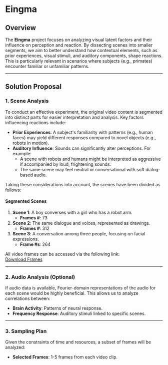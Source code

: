 # Eingma

## Overview

The **Eingma** project focuses on analyzing visual latent factors and their influence on perception and reaction. By dissecting scenes into smaller segments, we aim to better understand how contextual elements, such as prior experiences, visual stimuli, and auditory components, shape reactions. This is particularly relevant in scenarios where subjects (e.g., primates) encounter familiar or unfamiliar patterns.

---

## Solution Proposal

### 1. Scene Analysis

To conduct an effective experiment, the original video content is segmented into distinct parts for easier interpretation and analysis. Key factors influencing reactions include:

- **Prior Experiences**: A subject's familiarity with patterns (e.g., human faces) may yield different responses compared to novel objects (e.g., robots in motion).
- **Auditory Influence**: Sounds can significantly alter perceptions. For example:
  - A scene with robots and humans might be interpreted as aggressive if accompanied by loud, frightening sounds.
  - The same scene may feel neutral or conversational with soft dialog-based audio.

Taking these considerations into account, the scenes have been divided as follows:

#### Segmented Scenes
1. **Scene 1**: A boy converses with a girl who has a robot arm.  
   - **Frames #**: 73  
2. **Scene 2**: The same dialogue and voices, represented as drawings.  
   - **Frames #**: 312  
3. **Scene 3**: A conversation among three people, focusing on facial expressions.  
   - **Frame #s**: 264  

All video frames can be accessed via the following link:  
[Download Frames](https://drive.google.com/drive/folders/19g_h4KV-4YgqZCSMhJWflbaMyozMm6wU?usp=share_link)

---

### 2. Audio Analysis (Optional)

If audio data is available, Fourier-domain representations of the audio for each scene would be highly beneficial. This allows us to analyze correlations between:

- **Brain Activity**: Patterns of neural response.
- **Frequency Response**: Auditory stimuli linked to specific scenes.

---

### 3. Sampling Plan

Given the constraints of time and resources, a subset of frames will be analyzed:

- **Selected Frames**: 1-5 frames from each video clip.
